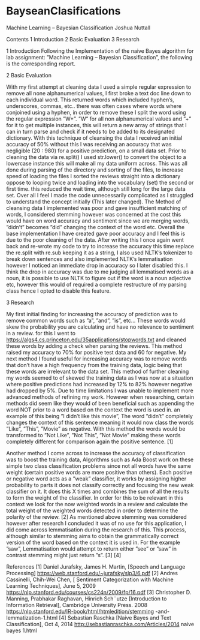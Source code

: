 # BayseanClasifications

Machine Learning – Bayesian Classification
Joshua Nuttall

Contents
1 Introduction 
2 Basic Evaluation 
3 Research

1 Introduction
Following the Implementation of the naive Bayes algorithm for lab assignment:
”Machine Learning – Bayesian Classification”, the following is the corresponding
report.

2 Basic Evaluation

With my first attempt at cleaning data I used a simple regular expression to
remove all none alphanumerical values, I first broke a text doc line down to
each individual word. This returned words which included hyphen’s, underscores, commas, etc.. there was often cases where words where conjoined using
a hyphen, in order to remove these I split the word using the regular expression
”W+”. ”W” for all non alphanumerical values and ”+” for it to get multiple
instances, this will return a new array of strings that I can in turn parse and
check if it needs to be added to its designated dictionary.
With this technique of cleansing the data I received an initial accuracy of
50% without this I was receiving an accuracy that was negligible (20 : 980) for
a positive prediction, on a small data set.
Prior to cleaning the data via re.split() I used str.lower() to convert the
object to a lowercase instance this will make all my data uniform across.
This was all done during parsing of the directory and sorting of the files, to
increase speed of loading the files I sorted the reviews straight into a dictionary
oppose to looping twice and loading into the vocabulary (set) the second or first
time. this reduced the wait time, although still long for the large data set.
Over all I feel I made the code unnecessarily complicated as I struggled to
understand the concept initially (This later changed). The Method of cleansing
data I implemented was poor and gave insufficient matching of words, I considered stemming however was concerned at the cost this would have on word
accuracy and sentiment since we are merging words, ”didn’t” becomes ”did”
changing the context of the word etc. Overall the base implementation I have
created gave poor accuracy and I feel this is due to the poor cleaning of the
data.
After writing this I once again went back and re-wrote my code to try to
increase the accuracy this time replace the re.split with re.sub keeping it as a
string, I also used NLTK’s tokenizer to break down sentences and also implemented NLTK’s lemmatisation however I noticed an immediate drop in accuracy
so I later disabled this. I think the drop in accuracy was due to me judging all
lemmatised words as a noun, it is possible to use NLTK to figure out if the word
is a noun adjective etc, however this would of required a complete restructure
of my parsing class hence I opted to disable this feature.

3 Research

My first initial finding for increasing the accuracy of prediction was to remove
common words such as ”a”, ”and”, ”is”, etc... These words would skew the
probability you are calculating and have no relevance to sentiment in a review.
for this I went to https://algs4.cs.princeton.edu/35applications/stopwords.txt
and cleaned these words by adding a check when parsing the reviews. This
method raised my accuracy to 70% for positive test data and 60 for negative.
My next method I found useful for increasing accuracy was to remove words
that don’t have a high frequency from the training data, logic being that these
words are irrelevant to the data set. This method of further cleaning my words
seemed to of skewed the training data as I was now at a situation where positive
predictions had increased by 12% to 82% however negative had dropped by 5%.
Due to time limitations I was unable to implement more advanced methods
of refining my work. However when researching, certain methods did seem like
they would of been beneficial such as appending the word NOT prior to a word
based on the context the word is used in. an example of this being ”I didn’t like
this movie”, The word ”didn’t” completely changes the context of this sentence
meaning it would now class the words ”Like”, ”This”, ”Movie” as negative.
With this method the words would be transformed to ”Not Like”, ”Not This”,
”Not Movie” making these words completely different for comparison again the
positive sentence. [1]

Another method I come across to increase the accuracy of classification was
to boost the training data, Algorithms such as Ada Boost work on these simple
two class classification problems since not all words have the same weight (certain positive words are more positive than others). Each positive or negative
word acts as a ”weak” classifier, it works by assigning higher probability to parts
it does not classify correctly and focusing the new weak classifier on it. It does
this X times and combines the sum of all the results to form the weight of the
classifier. In order for this to be relevant in this context we look for the now
weighted words in a review and calculate the total weight of the weighted words
detected in order to determine the polarity of the review. [2]
As mentioned above stemming was considered however after research I concluded it was of no use for this application, I did come across lemmatisation
during the research of this. This process, although similar to stemming aims to
obtain the grammatically correct version of the word based on the context it is
used in. For the example ”saw”, Lemmatisation would attempt to return either
”see” or ”saw” in contrast stemming might just return ”s”. [3] [4]

References
[1] Daniel Jurafsky, James H. Martin, [Speech and Language Processing]
https://web.stanford.edu/~jurafsky/slp3/6.pdf
[2] Andres Cassinelli, Chih-Wei Chen, [ Sentiment Categorization with Machine
Learning Techniques], June 5, 2009
https://nlp.stanford.edu/courses/cs224n/2009/fp/16.pdf
[3] Christopher D. Manning, Prabhakar Raghavan, Hinrich Sch¨utze [Introduction to Information Retrieval], Cambridge University Press. 2008
https://nlp.stanford.edu/IR-book/html/htmledition/stemming
-and-lemmatization-1.html
[4] Sebastian Raschka [Naive Bayes and Text Classification], Oct 4, 2014
http://sebastianraschka.com/Articles/2014 naive bayes 1.html

